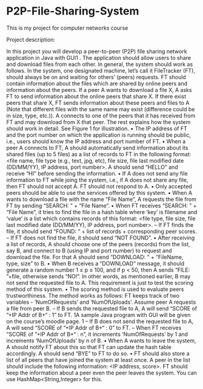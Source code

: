# P2P-File-Sharing-System
This is my project for computer networks course

Project description:

In this project you will develop a peer-to-peer (P2P) file sharing network application
in Java with GUI1
. The application should allow users to share and download files from
each other.
In general, the system should work as follows. In the system, one designated machine,
let’s call it FileTracker (FT), should always be on and waiting for others’ (peers) requests.
FT should contain information about the files which are shared by online peers and
information about the peers. If a peer A wants to download a file X, A asks FT to send
information about the online peers that share X. If there exist peers that share X, FT
sends information about these peers and files to A (Note that different files with the same
name may exist (difference could be in size, type, etc.)). A connects to one of the peers
that it has received from FT and may download from X that peer.
The rest explains how the system should work in detail. See Figure 1 for illustration.
• The IP address of FT and the port number on which the application is running
should be public, i.e., users should know the IP address and port number of FT.
• When a peer A connects to FT, A should automatically send information about its
shared files (up to 5 files) as a list of records to FT in the following format: <file
name, file type (e.g., text, jpg, etc), file size, file last modified date (DD/MM/YY),
IP address, port number>. A should send “HELLO” and receive “HI” before sending
the information.
• If A does not send any file information to FT while joing the system, i.e., if A does
not share any file, then FT should not accept A. FT should not respond to A.
• Only accepted peers should be able to use the services offered by this system.
• When A wants to download a file with the name “File Name”, A requests the file
from FT by sending “SEARCH: ” + “File Name”.
• When FT receives “SEARCH: ” + “File Name”, it tries to find the file in a hash
table where ‘key’ is filename and ‘value’ is a list which contains records of this
format: <file type, file size, file last modified date (DD/MM/YY), IP address, port
number>.
– If FT finds the file, it should send “FOUND: ” + list of records + corresponding
peer scores.
– If FT does not find the file, it should send “NOT FOUND”.
• After receiving a list of records, A should choose one of the peers (records) from the
list, say B, and connect to B (using IP and port number) to request and download
the file. For that A should send “DOWNLOAD: ” + “FileName, type, size” to B.
• When B receives a “DOWNLOAD” message, it should generate a random number
1 ≤ p ≤ 100, and if p < 50, then A sends “FILE: ”+file, otherwise sends “NO!”.
In other words, as mentioned earlier, B may not send the requested file to A. This
requirement is just to test the scoring method of this system.
• The scoring method is used to evaluate peers trustworthiness. The method works as
follows: FT keeps track of two variables - ‘NumOfRequests’ and ‘NumOfUploads’.
Assume peer A requests a file from peer B.
– If B sends the requested file to A, A will send “SCORE of ”+IP Addr of B+“
: 1” to FT.
1A sample Java program with GUI will be given on the course’s moodle page.
1
– If B does not send the requested file to A, A will send “SCORE of ”+IP Addr
of B+“ : 0” to FT.
– When FT receives “SCORE of ”+IP Addr of B+“ : n”, it increments ‘NumOfRequests’
by 1 and increments ‘NumOfUploads’ by n of B.
• When A wants to leave the system, A should notify FT about this so that FT can
update the hash table accordingly. A should send “BYE” to FT to do so.
• FT should also store a list of all peers that have joined the system at least once. A
peer in the list should include the following information: <IP address, score>. FT
should keep the information about a peer even the peer leaves the system. You can
use HashMap<String,Integer> for this.
